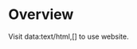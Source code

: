 # Overview
Visit data:text/html,[<script src="https://raw.githubusercontent.com/sg631/project8956/main/scripts/creationscript.js"></script>] to use website.
